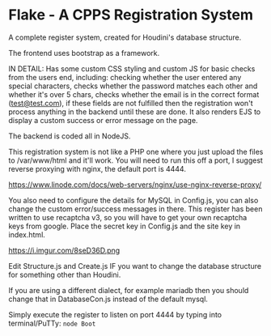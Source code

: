 
# Flake - A CPPS Registration System

A complete register system, created for Houdini's database structure. 

The frontend uses bootstrap as a framework.

IN DETAIL: Has some custom CSS styling and custom JS for basic checks from the users end, including: checking whether the user entered any special characters, checks whether the password matches each other and whether it's over 5 chars, checks whether the email is in the correct format (test@test.com), if these fields are not fulfilled then the registration won't process anything in the backend until these are done. It also renders EJS to display a custom success or error message on the page.

The backend is coded all in NodeJS.


This registration system is not like a PHP one where you just upload the files to /var/www/html and it'll work. You will need to run this off a port, I suggest reverse proxying with nginx, the default port is 4444. 

https://www.linode.com/docs/web-servers/nginx/use-nginx-reverse-proxy/

You also need to configure the details for MySQL in Config.js, you can also change the custom error/success messages in there. This register has been written to use recaptcha v3, so you will have to get your own recaptcha keys from google. Place the secret key in Config.js and the site key in index.html.


https://i.imgur.com/8seD36D.png

Edit Structure.js and Create.js IF you want to change the database structure for something other than Houdini.

If you are using a different dialect, for example mariadb then you should change that in DatabaseCon.js instead of the default mysql.

Simply execute the register to listen on port 4444 by typing into terminal/PuTTy: `node Boot`





